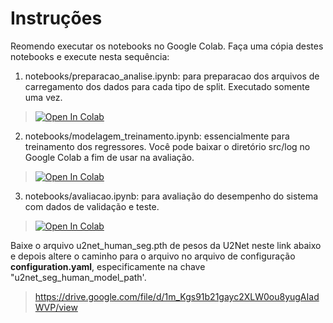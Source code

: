# Instruções

Reomendo executar os notebooks no Google Colab. Faça uma cópia destes notebooks e execute nesta sequência:


1) notebooks/preparacao_analise.ipynb: para preparacao dos arquivos de carregamento dos dados para cada tipo de split. Executado somente uma vez.
>  [![Open In Colab](https://colab.research.google.com/assets/colab-badge.svg)](https://colab.research.google.com/github/marceloluisr/Desafio_INOVAI_2025/blob/main/src/notebooks/preparacao_analise.ipynb)

 2) notebooks/modelagem_treinamento.ipynb: essencialmente para treinamento dos regressores. Você pode baixar o diretório src/log no Google Colab a fim de usar na avaliação.
  >  [![Open In Colab](https://colab.research.google.com/assets/colab-badge.svg)](https://colab.research.google.com/github/marceloluisr/Desafio_INOVAI_2025/blob/main/src/notebooks/modelagem_treinamento.ipynb)


 3) notebooks/avaliacao.ipynb: para avaliação do desempenho do sistema com dados de validação e teste.
  > [![Open In Colab](https://colab.research.google.com/assets/colab-badge.svg)](https://colab.research.google.com/github/marceloluisr/Desafio_INOVAI_2025/blob/main/src/notebooks/avaliacao.ipynb)

Baixe o arquivo u2net_human_seg.pth de pesos da U2Net neste link abaixo e depois altere o caminho para o arquivo  no arquivo de configuração  **configuration.yaml**, especificamente na chave "u2net_seg_human_model_path'. 

> https://drive.google.com/file/d/1m_Kgs91b21gayc2XLW0ou8yugAIadWVP/view
